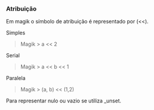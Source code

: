 ### Atribuição

Em magik o símbolo de atribuição é representado por (<<).

Simples 
>Magik > a << 2

Serial
>Magik > a <<  b << 1

Paralela 
>Magik > (a, b) << (1,2)

Para representar nulo ou vazio se utiliza _unset.
